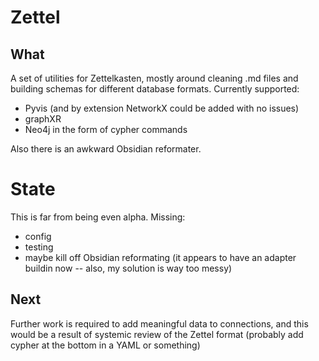 # Zettel

## What
A set of utilities for Zettelkasten, mostly around cleaning .md files and building schemas for different database formats. Currently supported:
- Pyvis (and by extension NetworkX could be added with no issues)
- graphXR
- Neo4j in the form of cypher commands

Also there is an awkward Obsidian reformater. 

# State
This is far from being even alpha. Missing:
- config
- testing
- maybe kill off Obsidian reformating (it appears to have an adapter buildin now -- also, my solution is way too messy)


## Next
Further work is required to add meaningful data to connections, and this would be a result of systemic review of the Zettel format (probably add cypher at the bottom in a YAML or something)
